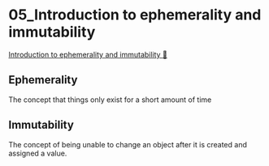 # 05_Introduction to ephemerality and immutability

[Introduction to ephemerality and immutability 🔗](https://www.coursera.org/learn/cloud-security-risks-identify-and-protect-against-threats/lecture/pkUia/introduction-to-ephemerality-and-immutability)

## Ephemerality

The concept that things only exist for a short amount of time

## Immutability

The concept of being unable to change an object after it is created and assigned a value.

